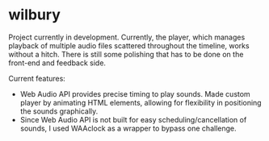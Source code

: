wilbury
=======
Project currently in development. Currently, the player, which manages playback of multiple audio files scattered throughout the timeline, works without a hitch. There is still some polishing that has to be done on the front-end and feedback side.

Current features:
- Web Audio API provides precise timing to play sounds. Made custom player by animating HTML elements, allowing for flexibility in positioning the sounds graphically.
- Since Web Audio API is not built for easy scheduling/cancellation of sounds, I used WAAclock as a wrapper to bypass one challenge.
